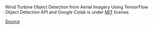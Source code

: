 Wind Turbine Object Detection from Aerial Imagery Using TensorFlow Object Detection API and Google Colab is under [MIT](https://spdx.org/licenses/MIT.html) license.

[Source](https://github.com/lbborkowski/wind-turbine-detector/blob/master/LICENSE)